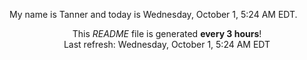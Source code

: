 My name is Tanner and today is Wednesday, October 1, 5:24 AM EDT.

<p align="center">This <i>README</i> file is generated <b>every 3 hours</b>!</br>Last refresh: Wednesday, October 1, 5:24 AM EDT<br /></p>
